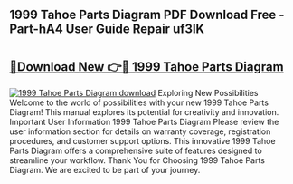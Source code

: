 ## 1999 Tahoe Parts Diagram PDF Download Free - Part-hA4 User Guide Repair uf3lK

# <h2><a href="http://dfmzdj.blite.top/?on=1999+Tahoe+Parts+Diagram">🔗Download New 👉🔴 1999 Tahoe Parts Diagram</a></h2>

[![1999 Tahoe Parts Diagram download](https://i.imgur.com/lujVjoI.png)](http://dfmzdj.blite.top/?on=1999+Tahoe+Parts+Diagram)
Exploring New Possibilities Welcome to the world of possibilities with your new 1999 Tahoe Parts Diagram! This manual explores its potential for creativity and innovation. Important User Information 1999 Tahoe Parts Diagram Please review the user information section for details on warranty coverage, registration procedures, and customer support options. This innovative 1999 Tahoe Parts Diagram offers a comprehensive suite of features designed to streamline your workflow. Thank You for Choosing 1999 Tahoe Parts Diagram. We are excited to be part of your journey.
